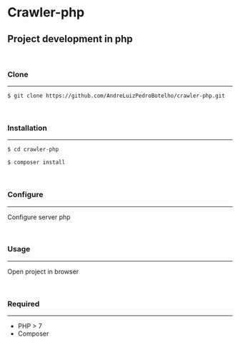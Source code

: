 # Crawler-php

## Project development in php

&emsp;

### Clone

---

```sh
$ git clone https://github.com/AndreLuizPedroBotelho/crawler-php.git
```

&emsp;

### Installation

---

```sh
$ cd crawler-php

$ composer install
```

&emsp;

### Configure

---

Configure server php

&emsp;

### Usage

---

Open project in browser

&emsp;

### Required

---

- PHP > 7
- Composer
